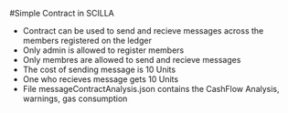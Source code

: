 #Simple Contract in SCILLA
 - Contract can be used to send and recieve messages across the members registered on the ledger
 - Only admin is allowed to register members
 - Only membres are allowed to send and recieve messages
 - The cost of sending message is 10 Units
 - One who recieves message gets 10 Units
 - File messageContractAnalysis.json contains the CashFlow Analysis, warnings, gas consumption